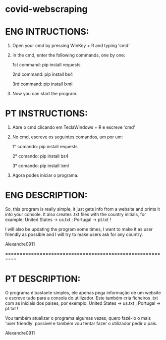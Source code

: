 # covid-webscraping



# ENG INTRUCTIONS:



1. Open your cmd by pressing WinKey + R and typing 'cmd'


2. In the cmd, enter the following commands, one by one:

	1st command: pip install requests

	2nd command: pip install bs4

	3rd command: pip install lxml


3. Now you can start the program.



# PT INSTRUCTIONS:

1. Abre o cmd clicando em TeclaWindows + R e escreve 'cmd'


2. No cmd, escreve os seguintes comandos, um por um:

	1° comando: pip install requests

	2° comando: pip install bs4

	3° comando: pip install lxml


3. Agora podes iniciar o programa.



# ENG DESCRIPTION:

So, this program is really simple, it just gets info from a website and prints it into your console.
It also creates .txt files with the country initials, for example: United States -> us.txt ; Portugal -> pt.txt !


I will also be updating the program some times, I want to make it as user friendly as possible and I will try to make users ask for any country.



Alexandre0911

==========================================================



# PT DESCRIPTION:

O programa é bastante simples, ele apenas pega informação de um website e escreve tudo para a consola do utilizador.
Este também cria ficheiros .txt com as iniciais dos paises, por exemplo: United States -> us.txt ; Portugal -> pt.txt !


Vou também atualizar o programa algumas vezes, quero fazê-lo o mais 'user friendly' possível e também vou tentar fazer o utilizador pedir o país.



Alexandre0911
